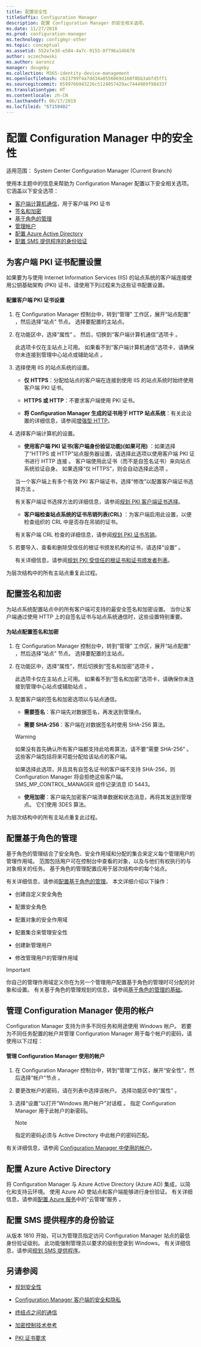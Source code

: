```yaml
---
title: 配置安全性
titleSuffix: Configuration Manager
description: 配置 Configuration Manager 的安全相关选项。
ms.date: 11/27/2018
ms.prod: configuration-manager
ms.technology: configmgr-other
ms.topic: conceptual
ms.assetid: 552e7e3d-e584-4a7c-9155-0f796a14b678
author: aczechowski
ms.author: aaroncz
manager: dougeby
ms.collection: M365-identity-device-management
ms.openlocfilehash: c623799f4a7dd34a0556069d168f0bb3abfd5ff1
ms.sourcegitcommit: 659976b943226c5124057429ac7444989f98433f
ms.translationtype: HT
ms.contentlocale: zh-CN
ms.lasthandoff: 06/17/2019
ms.locfileid: "67159402"
---
```

# <a name="configure-security-in-configuration-manager"></a>配置 Configuration Manager 中的安全性

适用范围：  System Center Configuration Manager (Current Branch)

使用本主题中的信息来帮助为 Configuration Manager 配置以下安全相关选项。 它涵盖以下安全选项：
- [客户端计算机通信](#BKMK_ConfigureClientPKI)，用于客户端 PKI 证书  
- [签名和加密](#BKMK_ConfigureSigningEncryption)  
- [基于角色的管理](#BKMK_ConfigureRBA)  
- [管理帐户](#BKMK_ManageAccounts)  
- [配置 Azure Active Directory](#bkmk_azuread)  
- [配置 SMS 提供程序的身份验证](#bkmk_auth)  



##  <a name="BKMK_ConfigureClientPKI"></a> 为客户端 PKI 证书配置设置  

如果要为与使用 Internet Information Services (IIS) 的站点系统的客户端连接使用公钥基础架构 (PKI) 证书，请使用下列过程来为这些证书配置设置。  

#### <a name="to-configure-client-pki-certificate-settings"></a>配置客户端 PKI 证书设置  

1.  在 Configuration Manager 控制台中，转到“管理”  工作区，展开“站点配置”  ，然后选择“站点”  节点。 选择要配置的主站点。  

2.  在功能区中，选择“属性”  。 然后，切换到“客户端计算机通信”选项卡  。  

    此选项卡仅在主站点上可用。 如果看不到“客户端计算机通信”选项卡，请确保你未连接到管理中心站点或辅助站点  。  

3.  选择使用 IIS 的站点系统的设置。  

    - **仅 HTTPS**：分配给站点的客户端在连接到使用 IIS 的站点系统时始终使用客户端 PKI 证书。  

    - **HTTPS 或 HTTP**：不要求客户端使用 PKI 证书。  

    - **将 Configuration Manager 生成的证书用于 HTTP 站点系统**：有关此设置的详细信息，请参阅[增强型 HTTP](/sccm/core/plan-design/hierarchy/enhanced-http)。  

4.  选择客户端计算机的设置。  

    - **使用客户端 PKI 证书(客户端身份验证功能)(如果可用)** ：如果选择了“HTTPS 或 HTTP”站点服务器设置，请选择此选项以使用客户端 PKI 证书进行 HTTP 连接  。 客户端使用此证书（而不是自签名证书）来向站点系统验证自身。 如果选择“仅 HTTPS”，则会自动选择此选项  。  

    当一个客户端上有多个有效 PKI 客户端证书，选择“修改”以配置客户端证书选择方法  。  

    有关客户端证书选择方法的详细信息，请参阅[规划 PKI 客户端证书选择](/sccm/core/plan-design/security/plan-for-security#BKMK_PlanningForClientCertificateSelection)。  

    - **客户端检查站点系统的证书吊销列表(CRL)** ：为客户端启用此设置，以便检查组织的 CRL 中是否存在吊销的证书。  

    有关客户端 CRL 检查的详细信息，请参阅[规划 PKI 证书吊销](/sccm/core/plan-design/security/plan-for-security#BKMK_PlanningForCRLs)。  

5.  若要导入、查看和删除受信任的根证书颁发机构的证书，请选择“设置”  。  

    有关详细信息，请参阅[规划 PKI 受信任的根证书和证书颁发者列表](/sccm/core/plan-design/security/plan-for-security#BKMK_PlanningForRootCAs)。  


为层次结构中的所有主站点重复此过程。  



##  <a name="BKMK_ConfigureSigningEncryption"></a> 配置签名和加密  

为站点系统配置站点中的所有客户端可支持的最安全签名和加密设置。 当你让客户端通过使用 HTTP 上的自签名证书与站点系统通信时，这些设置特别重要。  

#### <a name="to-configure-signing-and-encryption-for-a-site"></a>为站点配置签名和加密  

1.  在 Configuration Manager 控制台中，转到“管理”  工作区，展开“站点配置”  ，然后选择“站点”  节点。 选择要配置的主站点。  

2.  在功能区中，选择“属性”，然后切换到“签名和加密”选项卡   。  

    此选项卡仅在主站点上可用。 如果看不到“签名和加密”选项卡，请确保你未连接到管理中心站点或辅助站点  。  

3.  配置客户端的签名和加密选项以与站点通信。  

    - **需要签名**：客户端先对数据签名，再发送到管理点。  

    - **需要 SHA-256**：客户端在对数据签名时使用 SHA-256 算法。  

    > [!WARNING]  
    >  如果没有首先确认所有客户端都支持此哈希算法，请不要“需要 SHA-256”  。 这些客户端包括将来可能分配给该站点的客户端。  
    >   
    >  如果选择此选项，并且具有自签名证书的客户端不支持 SHA-256，则 Configuration Manager 将会拒绝这些客户端。 SMS_MP_CONTROL_MANAGER 组件记录消息 ID 5443。  

    - **使用加密**：客户端先加密客户端清单数据和状态消息，再将其发送到管理点。 它们使用 3DES 算法。  

为层次结构中的所有主站点重复此过程。  



##  <a name="BKMK_ConfigureRBA"></a> 配置基于角色的管理  

基于角色的管理结合了安全角色、安全作用域和分配的集合来定义每个管理用户的管理作用域。 范围包括用户可在控制台中查看的对象，以及与他们有权执行的与对象相关的任务。 基于角色的管理配置应用于层次结构中的每个站点。  

有关详细信息，请参阅[配置基于角色的管理](/sccm/core/servers/deploy/configure/configure-role-based-administration)。 本文详细介绍以下操作：  

- 创建自定义安全角色  

- 配置安全角色  

- 配置对象的安全作用域  

- 配置集合来管理安全性  

- 创建新管理用户  

- 修改管理用户的管理作用域  

> [!IMPORTANT]  
>  你自己的管理作用域定义你在为另一个管理用户配置基于角色的管理时可分配的对象和设置。 有关基于角色的管理规划的信息，请参阅[基于角色的管理的基础](/sccm/core/understand/fundamentals-of-role-based-administration)。  



##  <a name="BKMK_ManageAccounts"></a>管理 Configuration Manager 使用的帐户  

Configuration Manager 支持为许多不同任务和用途使用 Windows 帐户。 若要为不同任务配置的帐户并管理 Configuration Manager 用于每个帐户的密码，请使用以下过程：  

#### <a name="to-manage-accounts-that-configuration-manager-uses"></a>管理 Configuration Manager 使用的帐户  

1.  在 Configuration Manager 控制台中，转到“管理”工作区，展开“安全性”，然后选择“帐户”节点    。  

2.  要更改帐户的密码，请在列表中选择该帐户。 选择功能区中的“属性”  。  

3.  选择“设置”以打开“Windows 用户帐户”对话框   。 指定 Configuration Manager 用于此帐户的新密码。  

    > [!NOTE]  
    >  指定的密码必须与 Active Directory 中此帐户的密码匹配。  

有关详细信息，请参阅 [Configuration Manager 中使用的帐户](/sccm/core/plan-design/hierarchy/accounts)。



##  <a name="bkmk_azuread"></a>配置 Azure Active Directory

将 Configuration Manager 与 Azure Active Directory (Azure AD) 集成，以简化和支持云环境。 使用 Azure AD 使站点和客户端能够进行身份验证。 有关详细信息，请参阅[配置 Azure 服务](/sccm/core/servers/deploy/configure/azure-services-wizard)中的“云管理”服务  。



## <a name="bkmk_auth"></a>配置 SMS 提供程序的身份验证

从版本 1810 开始，可以为管理员指定访问 Configuration Manager 站点的最低身份验证级别。 此功能强制管理员以要求的级别登录到 Windows。 有关详细信息，请参阅[规划 SMS 提供程序](/sccm/core/plan-design/hierarchy/plan-for-the-sms-provider#bkmk_auth)。 <!--1357013-->  



## <a name="see-also"></a>另请参阅

- [规划安全性](/sccm/core/plan-design/security/plan-for-security)  

- [Configuration Manager 客户端的安全和隐私](/sccm/core/clients/deploy/plan/security-and-privacy-for-clients)  

- [终结点之间的通信](/sccm/core/plan-design/hierarchy/communications-between-endpoints)  

- [加密控制技术参考](/sccm/core/plan-design/security/cryptographic-controls-technical-reference)  

- [PKI 证书要求](/sccm/core/plan-design/network/pki-certificate-requirements)  
